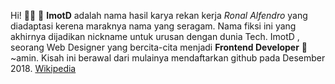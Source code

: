 Hi! 🙏🤪 👋  **ImotD** adalah nama hasil karya rekan kerja _Ronal Alfendro_ yang diadaptasi kerena maraknya nama yang seragam. Nama fiksi ini yang akhirnya dijadikan nickname untuk urusan dengan dunia Tech. ImotD , seorang Web Designer yang bercita-cita menjadi **Frontend Developer** 🙏 ~amin. Kisah ini berawal dari mulainya mendaftarkan github pada Desember 2018. [Wikipedia](https://en.wikipedia.org/wiki/Front-end_web_development)
